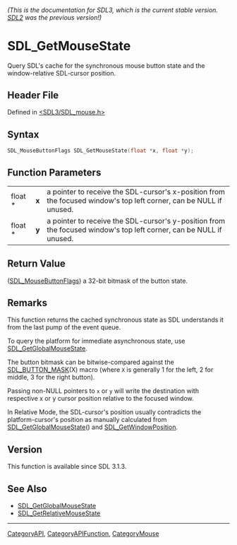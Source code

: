 ###### (This is the documentation for SDL3, which is the current stable version. [SDL2](https://wiki.libsdl.org/SDL2/) was the previous version!)
# SDL_GetMouseState

Query SDL's cache for the synchronous mouse button state and the window-relative SDL-cursor position.

## Header File

Defined in [<SDL3/SDL_mouse.h>](https://github.com/libsdl-org/SDL/blob/main/include/SDL3/SDL_mouse.h)

## Syntax

```c
SDL_MouseButtonFlags SDL_GetMouseState(float *x, float *y);
```

## Function Parameters

|         |       |                                                                                                                |
| ------- | ----- | -------------------------------------------------------------------------------------------------------------- |
| float * | **x** | a pointer to receive the SDL-cursor's x-position from the focused window's top left corner, can be NULL if unused. |
| float * | **y** | a pointer to receive the SDL-cursor's y-position from the focused window's top left corner, can be NULL if unused. |

## Return Value

([SDL_MouseButtonFlags](SDL_MouseButtonFlags)) a 32-bit bitmask of the button state.

## Remarks

This function returns the cached synchronous state as SDL understands it from the last pump of the event queue. 

To query the platform for immediate asynchronous state, use [SDL_GetGlobalMouseState](SDL_GetGlobalMouseState).

The button bitmask can be bitwise-compared against the [SDL_BUTTON_MASK](SDL_BUTTON_MASK)(X) macro (where `X` is generally 1 for the left, 2 for middle, 3 for the right button).

Passing non-NULL pointers to `x` or `y` will write the destination with respective x or y cursor position relative to the focused window.

In Relative Mode, the SDL-cursor's position usually contradicts the platform-cursor's position as manually calculated from [SDL_GetGlobalMouseState](SDL_GetGlobalMouseState)() and [SDL_GetWindowPosition](SDL_GetWindowPosition).

## Version

This function is available since SDL 3.1.3.

## See Also

- [SDL_GetGlobalMouseState](SDL_GetGlobalMouseState)
- [SDL_GetRelativeMouseState](SDL_GetRelativeMouseState)

----
[CategoryAPI](CategoryAPI), [CategoryAPIFunction](CategoryAPIFunction), [CategoryMouse](CategoryMouse)

